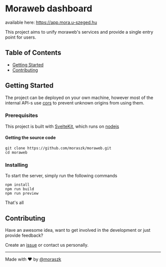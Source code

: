 # Moraweb dashboard

available here: https://app.mora.u-szeged.hu

This project aims to unify moraweb's services and provide a single entry point for users.

## Table of Contents

- [Getting Started](#getting_started)
- [Contributing](../CONTRIBUTING.md)
## Getting Started <a name = "getting_started"></a>

The project can be deployed on your own machine, however most of the internal API-s use [cors](https://developer.mozilla.org/en-US/docs/Web/HTTP/CORS) to prevent unknown origins from using them.

### Prerequisites

This project is built with [SvelteKit](https://kit.svelte.dev/), which runs on [nodejs](https://nodejs.org/en/)

#### Getting the source code

```
git clone https://github.com/moraszk/moraweb.git
cd moraweb
```

### Installing

To start the server, simply run the following commands

```
npm install
npm run build
npm run preview
```

That's all

## Contributing

Have an awesome idea, want to get involved in the development or just provide feedback?

Create an [issue](https://github.com/moraszk/moraweb/issues/new) or contact us personally.

---
Made with ❤️ by [@moraszk](https://github.com/moraszk)
